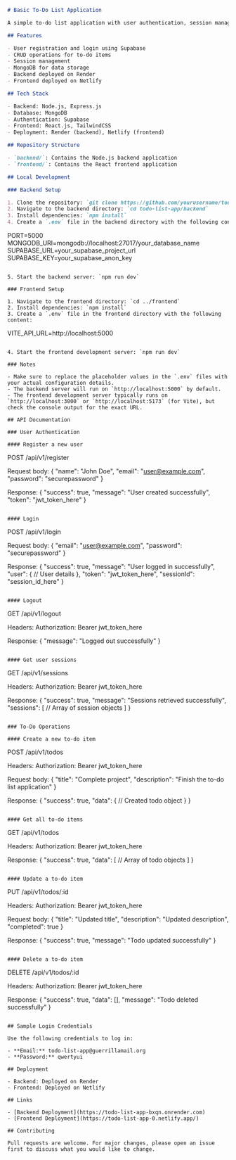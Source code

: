 ```markdown
# Basic To-Do List Application

A simple to-do list application with user authentication, session management, and CRUD operations for to-do items.

## Features

- User registration and login using Supabase
- CRUD operations for to-do items
- Session management
- MongoDB for data storage
- Backend deployed on Render
- Frontend deployed on Netlify

## Tech Stack

- Backend: Node.js, Express.js
- Database: MongoDB
- Authentication: Supabase
- Frontend: React.js, TailwindCSS
- Deployment: Render (backend), Netlify (frontend)

## Repository Structure

- `backend/`: Contains the Node.js backend application
- `frontend/`: Contains the React frontend application

## Local Development

### Backend Setup

1. Clone the repository: `git clone https://github.com/yourusername/todo-list-app.git`
2. Navigate to the backend directory: `cd todo-list-app/backend`
3. Install dependencies: `npm install`
4. Create a `.env` file in the backend directory with the following content:

```
PORT=5000
MONGODB_URI=mongodb://localhost:27017/your_database_name
SUPABASE_URL=your_supabase_project_url
SUPABASE_KEY=your_supabase_anon_key
```

5. Start the backend server: `npm run dev`

### Frontend Setup

1. Navigate to the frontend directory: `cd ../frontend`
2. Install dependencies: `npm install`
3. Create a `.env` file in the frontend directory with the following content:

```
VITE_API_URL=http://localhost:5000
```

4. Start the frontend development server: `npm run dev`

### Notes

- Make sure to replace the placeholder values in the `.env` files with your actual configuration details.
- The backend server will run on `http://localhost:5000` by default.
- The frontend development server typically runs on `http://localhost:3000` or `http://localhost:5173` (for Vite), but check the console output for the exact URL.

## API Documentation

### User Authentication

#### Register a new user

```
POST /api/v1/register

Request body:
{
  "name": "John Doe",
  "email": "user@example.com",
  "password": "securepassword"
}

Response:
{
  "success": true,
  "message": "User created successfully",
  "token": "jwt_token_here"
}
```

#### Login

```
POST /api/v1/login

Request body:
{
  "email": "user@example.com",
  "password": "securepassword"
}

Response:
{
  "success": true,
  "message": "User logged in successfully",
  "user": {
    // User details
  },
  "token": "jwt_token_here",
  "sessionId": "session_id_here"
}
```

#### Logout

```
GET /api/v1/logout

Headers:
Authorization: Bearer jwt_token_here

Response:
{
  "message": "Logged out successfully"
}
```

#### Get user sessions

```
GET /api/v1/sessions

Headers:
Authorization: Bearer jwt_token_here

Response:
{
  "success": true,
  "message": "Sessions retrieved successfully",
  "sessions": [
    // Array of session objects
  ]
}
```

### To-Do Operations

#### Create a new to-do item

```
POST /api/v1/todos

Headers:
Authorization: Bearer jwt_token_here

Request body:
{
  "title": "Complete project",
  "description": "Finish the to-do list application"
}

Response:
{
  "success": true,
  "data": {
    // Created todo object
  }
}
```

#### Get all to-do items

```
GET /api/v1/todos

Headers:
Authorization: Bearer jwt_token_here

Response:
{
  "success": true,
  "data": [
    // Array of todo objects
  ]
}
```

#### Update a to-do item

```
PUT /api/v1/todos/:id

Headers:
Authorization: Bearer jwt_token_here

Request body:
{
  "title": "Updated title",
  "description": "Updated description",
  "completed": true
}

Response:
{
  "success": true,
  "message": "Todo updated successfully"
}
```

#### Delete a to-do item

```
DELETE /api/v1/todos/:id

Headers:
Authorization: Bearer jwt_token_here

Response:
{
  "success": true,
  "data": [],
  "message": "Todo deleted successfully"
}
```

## Sample Login Credentials

Use the following credentials to log in:

- **Email:** todo-list-app@guerrillamail.org
- **Password:** qwertyui

## Deployment

- Backend: Deployed on Render
- Frontend: Deployed on Netlify

## Links

- [Backend Deployment](https://todo-list-app-bxqn.onrender.com)
- [Frontend Deployment](https://todo-list-app-0.netlify.app/)

## Contributing

Pull requests are welcome. For major changes, please open an issue first to discuss what you would like to change.
```